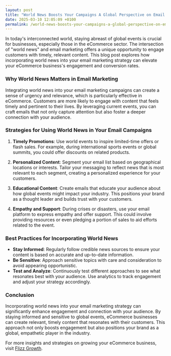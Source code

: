 ```yaml
---
layout: post
title: "World News Boosts Your Campaigns A Global Perspective on Email Engagement"
date: 2025-03-10 12:05:09 +0100
permalink: /world-news-boosts-your-campaigns-a-global-perspective-on-email-engagement/
---
```



In today's interconnected world, staying abreast of global events is crucial for businesses, especially those in the eCommerce sector. The intersection of "world news" and email marketing offers a unique opportunity to engage customers with timely, relevant content. This blog post explores how incorporating world news into your email marketing strategy can elevate your eCommerce business's engagement and conversion rates.

### Why World News Matters in Email Marketing

Integrating world news into your email marketing campaigns can create a sense of urgency and relevance, which is particularly effective in eCommerce. Customers are more likely to engage with content that feels timely and pertinent to their lives. By leveraging current events, you can craft emails that not only capture attention but also foster a deeper connection with your audience.

### Strategies for Using World News in Your Email Campaigns

1. **Timely Promotions**: Use world events to inspire limited-time offers or flash sales. For example, during international sports events or global summits, you could offer discounts on related products.

2. **Personalized Content**: Segment your email list based on geographical locations or interests. Tailor your messaging to reflect news that is most relevant to each segment, creating a personalized experience for your customers.

3. **Educational Content**: Create emails that educate your audience about how global events might impact your industry. This positions your brand as a thought leader and builds trust with your customers.

4. **Empathy and Support**: During crises or disasters, use your email platform to express empathy and offer support. This could involve providing resources or even pledging a portion of sales to aid efforts related to the event.

### Best Practices for Incorporating World News

- **Stay Informed**: Regularly follow credible news sources to ensure your content is based on accurate and up-to-date information.
- **Be Sensitive**: Approach sensitive topics with care and consideration to avoid appearing opportunistic.
- **Test and Analyze**: Continuously test different approaches to see what resonates best with your audience. Use analytics to track engagement and adjust your strategy accordingly.

### Conclusion

Incorporating world news into your email marketing strategy can significantly enhance engagement and connection with your audience. By staying informed and sensitive to global events, eCommerce businesses can create relevant, timely content that resonates with their customers. This approach not only boosts engagement but also positions your brand as a global, empathetic player in the industry.

For more insights and strategies on growing your eCommerce business, visit [Flizz Growth](https://flizzgrowth.com).